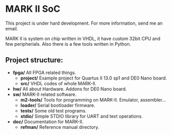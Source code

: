 MARK II SoC
====================

This project is under hard development. For more information, send me an email.

MARK II is system on chip written in VHDL, it have custom 32bit CPU and few peripherials.
Also there is a few tools written in Python.

Project structure:
--------------------

* **fpga/** All FPGA related things.
    * **project/** Example project for Quartus II 13.0 sp1 and DE0 Nano board.
    * **src/** VHDL codes of whole MARK-II.
* **hw/** All about Hardware. Addons for DE0 Nano board.
* **sw/** MARK-II related software.
    * **m2-tools/** Tools for programming on MARK-II. Emulator, assembler...
    * **loader/** Serial bootloader firmware.
    * **tests/** Some old test programs.
    * **stdio/** Simple STDIO library for UART and text operations.
* **doc/** Documentation for MARK-II.
    * **refman/** Reference manual directory.
